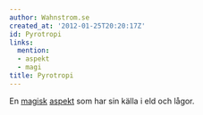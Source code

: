 ```yaml
---
author: Wahnstrom.se
created_at: '2012-01-25T20:20:17Z'
id: Pyrotropi
links:
  mention:
  - aspekt
  - magi
title: Pyrotropi
---
```


En [magisk][] [aspekt] som har sin källa i eld och lågor.

  [magisk]: magi
  [aspekt]: aspekt